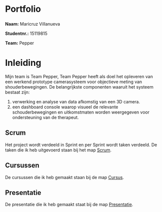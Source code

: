 #   **Portfolio**
###  
**Naam:** Maricruz Villanueva


**Studentnr.:** 15119815


**Team:** Pepper


# **Inleiding**
Mijn team is Team Pepper, Team Pepper heeft als doel het opleveren van een werkend prototype camerasysteem voor objectieve meting van shouderbewegingen. De belangrijkste componenten waaruit het systeem bestaat zijn: 
1) verwerking en analyse van data afkomstig van een 3D camera.
2) een dashboard console waarop visueel de relevante schouderbewegingen en uitkomstmaten worden weergegeven voor ondersteuning van de therapeut.


## Scrum
Het project wordt verdeeld in Sprint en per Sprint wordt taken verdeeld.
De taken die ik heb uitgevoerd staan bij het map [Scrum](Scrum/Scrum.md).


## Cursussen
De cursussen die ik heb gemaakt staan bij de map [Cursus](Cursus/cursus.md).

## Presentatie
De presentatie die ik heb gemaakt staat bij de map [Presentatie](Presentatie).

